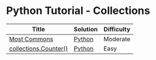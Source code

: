 # Python Tutorial - Collections

| Title | Solution | Difficulty |
| ----- | -------- | ---------- |
| [Most Commons](https://www.hackerrank.com/challenges/most-commons) | [Python](./Most%20Commons/main.py) | Moderate |
| [collections.Counter()](https://www.hackerrank.com/challenges/collections-counter) | [Python](./collections.Counter()/main.py) | Easy |
